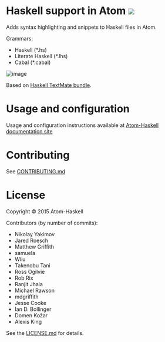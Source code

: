 # Haskell support in Atom [![](https://travis-ci.org/atom-haskell/language-haskell.svg?branch=master)](https://travis-ci.org/atom-haskell/language-haskell)

Adds syntax highlighting and snippets to Haskell files in Atom.

Grammars:

* Haskell (\*.hs)
* Literate Haskell (\*.lhs)
* Cabal (\*.cabal)

![image](https://cloud.githubusercontent.com/assets/7275622/8120540/f16d7ee6-10a8-11e5-9b9d-223ff05a54c6.png)

Based on [Haskell TextMate bundle](https://github.com/textmate/haskell.tmbundle).

# Usage and configuration

Usage and configuration instructions available at [Atom-Haskell documentation site](https://atom-haskell.github.io/core-packages/language-haskell/)

# Contributing

See [CONTRIBUTING.md](https://github.com/atom-haskell/language-haskell/blob/master/CONTRIBUTING.md)

# License

Copyright © 2015 Atom-Haskell

Contributors (by number of commits):

<!-- BEGIN CONTRIBUTORS LIST -->
-   Nikolay Yakimov
-   Jared Roesch
-   Matthew Griffith
-   samuela
-   Wliu
-   Takenobu Tani
-   Ross Ogilvie
-   Rob Rix
-   Ranjit Jhala
-   Michael Rawson
-   mdgriffith
-   Jesse Cooke
-   Ian D. Bollinger
-   Domen Kožar
-   Alexis King

<!-- END CONTRIBUTORS LIST -->

See the [LICENSE.md][LICENSE] for details.

[LICENSE]: https://github.com/atom-haskell/language-haskell/blob/master/LICENSE.md

